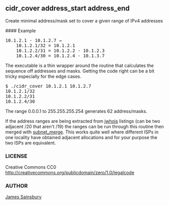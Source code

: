 ## cidr_cover address_start address_end

<p>
Create minimal address/mask set to cover a given range of IPv4 addresses
</p>
#### Example
<pre>
10.1.2.1 - 10.1.2.7 &rarr;
	10.1.2.1/32 = 10.1.2.1
	10.1.2.2/31 = 10.1.2.2 - 10.1.2.3
	10.1.2.4/30 = 10.1.2.4 - 10.1.3.7
</pre>
<p>
The executable is a thin wrapper around the routine that
calculates the sequence off addresses and masks.
Getting the code right can be a bit tricky especially
for the edge cases.
</p>
<pre>
$ ./cidr_cover 10.1.2.1 10.1.2.7
10.1.2.1/32
10.1.2.2/31
10.1.2.4/30
</pre>
<p>
The range 0.0.0.1 to 255.255.255.254 generates 62 address/masks.
</p>
<p>
If the address ranges are being extracted from <a href="https://www.gnu.org/software/jwhois/">jwhois</a> listings
(can be two adjacent /20 that aren't /19) the ranges can be run
through this routine then merged with
<a href="https://github.com/pellucida/subnet_merge">subnet_merge</a>.
This works quite well where different ISPs in one locality have
obtained adjacent allocations and for your purpose the two ISPs
are equivalent.
</p>

### LICENSE
Creative Commons CC0
<a href="http://creativecommons.org/publicdomain/zero/1.0/legalcode">
http://creativecommons.org/publicdomain/zero/1.0/legalcode</a>


### AUTHOR
<a href="mailto:toves@sdf.lonestar.org">
James Sainsbury</a>

